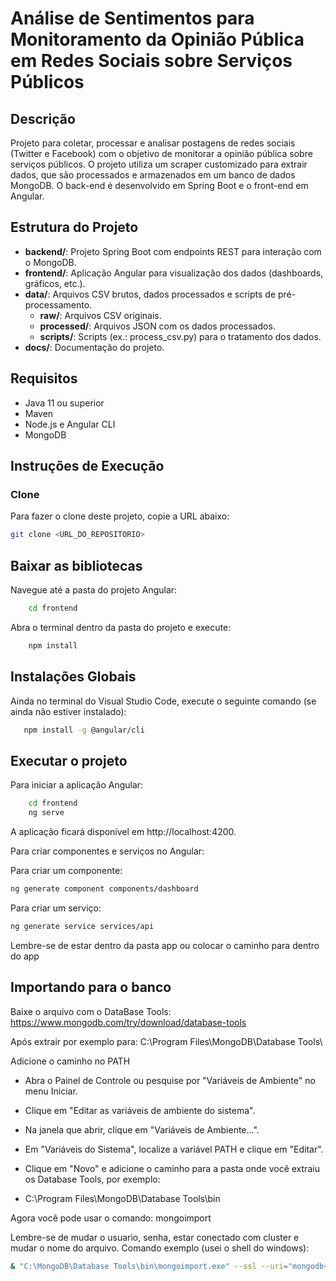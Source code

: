 # Análise de Sentimentos para Monitoramento da Opinião Pública em Redes Sociais sobre Serviços Públicos

## Descrição
Projeto para coletar, processar e analisar postagens de redes sociais (Twitter e Facebook) com o objetivo de monitorar a opinião pública sobre serviços públicos. O projeto utiliza um scraper customizado para extrair dados, que são processados e armazenados em um banco de dados MongoDB. O back-end é desenvolvido em Spring Boot e o front-end em Angular.

## Estrutura do Projeto
- **backend/**: Projeto Spring Boot com endpoints REST para interação com o MongoDB.
- **frontend/**: Aplicação Angular para visualização dos dados (dashboards, gráficos, etc.).
- **data/**: Arquivos CSV brutos, dados processados e scripts de pré-processamento.
  - **raw/**: Arquivos CSV originais.
  - **processed/**: Arquivos JSON com os dados processados.
  - **scripts/**: Scripts (ex.: process_csv.py) para o tratamento dos dados.
- **docs/**: Documentação do projeto.

## Requisitos
- Java 11 ou superior
- Maven
- Node.js e Angular CLI
- MongoDB

## Instruções de Execução

### Clone
Para fazer o clone deste projeto, copie a URL abaixo:
```bash
git clone <URL_DO_REPOSITORIO>
```
## Baixar as bibliotecas 

Navegue até a pasta do projeto Angular:
```bash
    cd frontend
```

Abra o terminal dentro da pasta do projeto e execute:
```bash
    npm install
```

## Instalações Globais

Ainda no terminal do Visual Studio Code, execute o seguinte comando (se ainda não estiver instalado):
```bash
   npm install -g @angular/cli
```
## Executar o projeto

Para iniciar a aplicação Angular:
```bash
    cd frontend
    ng serve
```
A aplicação ficará disponível em http://localhost:4200.

Para criar componentes e serviços no Angular:

Para criar um componente:
```bash
ng generate component components/dashboard
```

Para criar um serviço:
```bash
ng generate service services/api
```
Lembre-se de estar dentro da pasta app ou colocar o caminho para dentro do app

## Importando para o banco

Baixe o arquivo com o DataBase Tools:
https://www.mongodb.com/try/download/database-tools

Após extrair por exemplo para:
C:\Program Files\MongoDB\Database Tools\

Adicione o caminho no PATH
- Abra o Painel de Controle ou pesquise por "Variáveis de Ambiente" no menu Iniciar.

- Clique em "Editar as variáveis de ambiente do sistema".

- Na janela que abrir, clique em "Variáveis de Ambiente...".

- Em "Variáveis do Sistema", localize a variável PATH e clique em "Editar".

- Clique em "Novo" e adicione o caminho para a pasta onde você extraiu os Database Tools, por exemplo:
- C:\Program Files\MongoDB\Database Tools\bin

Agora você pode usar o comando: mongoimport

Lembre-se de mudar o usuario, senha, estar conectado com cluster e mudar o nome do arquivo.
Comando exemplo (usei o shell do windows):
```bash
& "C:\MongoDB\Database Tools\bin\mongoimport.exe" --ssl --uri="mongodb+srv://joaomothe:senha@tcc-analise.uqhcvjn.mongodb.net/TCC-Analise?retryWrites=true&w=majority&appName=TCC-Analise" --collection twitter --file "C:\Faculdade\TCC-Analise\TCC\data\processed\brasilia_educação.json" --jsonArray
```
